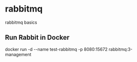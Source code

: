 # rabbitmq
rabbitmq basics

## Run Rabbit in Docker
docker run -d --name test-rabbitmq -p 8080:15672 rabbitmq:3-management



